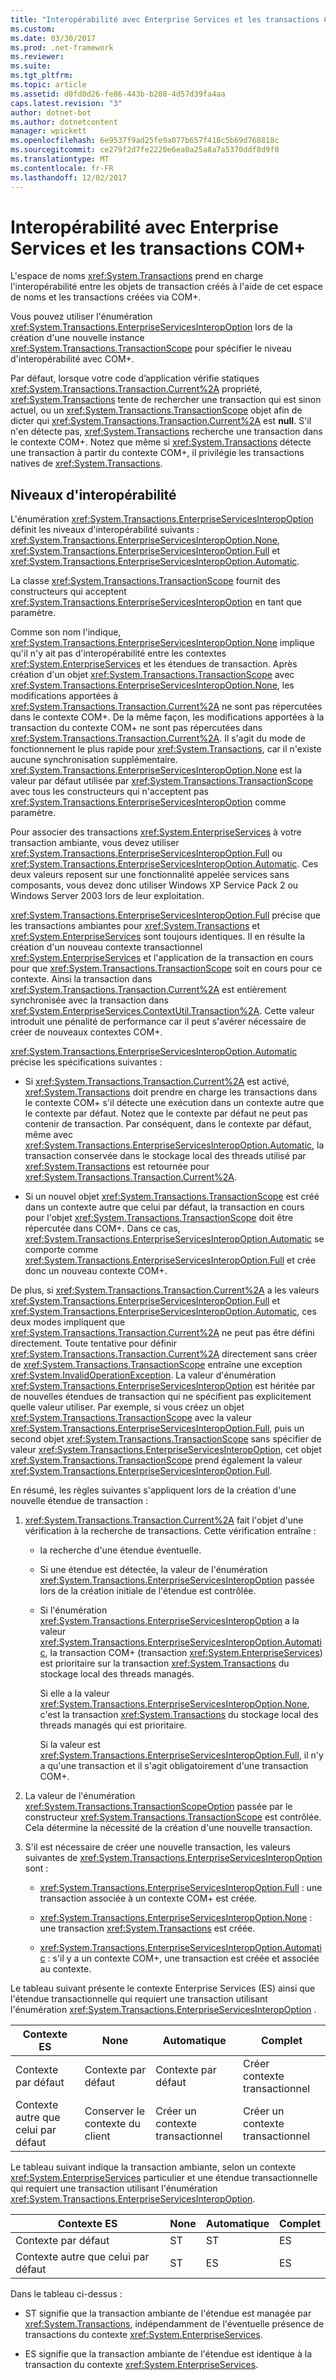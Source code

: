 ```yaml
---
title: "Interopérabilité avec Enterprise Services et les transactions COM+"
ms.custom: 
ms.date: 03/30/2017
ms.prod: .net-framework
ms.reviewer: 
ms.suite: 
ms.tgt_pltfrm: 
ms.topic: article
ms.assetid: d0fd0d26-fe86-443b-b208-4d57d39fa4aa
caps.latest.revision: "3"
author: dotnet-bot
ms.author: dotnetcontent
manager: wpickett
ms.openlocfilehash: 6e9537f9ad25fe9a077b657f418c5b69d768818c
ms.sourcegitcommit: ce279f2d7fe2220e6ea0a25a8a7a5370ddf8d9f0
ms.translationtype: MT
ms.contentlocale: fr-FR
ms.lasthandoff: 12/02/2017
---
```

# <a name="interoperability-with-enterprise-services-and-com-transactions"></a>Interopérabilité avec Enterprise Services et les transactions COM+
L'espace de noms <xref:System.Transactions> prend en charge l'interopérabilité entre les objets de transaction créés à l'aide de cet espace de noms et les transactions créées via COM+.  
  
 Vous pouvez utiliser l'énumération <xref:System.Transactions.EnterpriseServicesInteropOption> lors de la création d'une nouvelle instance <xref:System.Transactions.TransactionScope> pour spécifier le niveau d'interopérabilité avec COM+.  
  
 Par défaut, lorsque votre code d’application vérifie statiques <xref:System.Transactions.Transaction.Current%2A> propriété, <xref:System.Transactions> tente de rechercher une transaction qui est sinon actuel, ou un <xref:System.Transactions.TransactionScope> objet afin de dicter qui <xref:System.Transactions.Transaction.Current%2A> est **null**. S'il n'en détecte pas, <xref:System.Transactions> recherche une transaction dans le contexte COM+. Notez que même si <xref:System.Transactions> détecte une transaction à partir du contexte COM+, il privilégie les transactions natives de <xref:System.Transactions>.  
  
## <a name="interoperability-levels"></a>Niveaux d'interopérabilité  
 L'énumération <xref:System.Transactions.EnterpriseServicesInteropOption> définit les niveaux d'interopérabilité suivants : <xref:System.Transactions.EnterpriseServicesInteropOption.None>, <xref:System.Transactions.EnterpriseServicesInteropOption.Full> et <xref:System.Transactions.EnterpriseServicesInteropOption.Automatic>.  
  
 La classe <xref:System.Transactions.TransactionScope> fournit des constructeurs qui acceptent <xref:System.Transactions.EnterpriseServicesInteropOption> en tant que paramètre.  
  
 Comme son nom l'indique, <xref:System.Transactions.EnterpriseServicesInteropOption.None> implique qu'il n'y ait pas d'interopérabilité entre les contextes <xref:System.EnterpriseServices> et les étendues de transaction. Après création d'un objet <xref:System.Transactions.TransactionScope> avec <xref:System.Transactions.EnterpriseServicesInteropOption.None>, les modifications apportées à <xref:System.Transactions.Transaction.Current%2A> ne sont pas répercutées dans le contexte COM+. De la même façon, les modifications apportées à la transaction du contexte COM+ ne sont pas répercutées dans <xref:System.Transactions.Transaction.Current%2A>. Il s'agit du mode de fonctionnement le plus rapide pour <xref:System.Transactions>, car il n'existe aucune synchronisation supplémentaire. <xref:System.Transactions.EnterpriseServicesInteropOption.None> est la valeur par défaut utilisée par <xref:System.Transactions.TransactionScope> avec tous les constructeurs qui n'acceptent pas <xref:System.Transactions.EnterpriseServicesInteropOption> comme paramètre.  
  
 Pour associer des transactions <xref:System.EnterpriseServices> à votre transaction ambiante, vous devez utiliser <xref:System.Transactions.EnterpriseServicesInteropOption.Full> ou <xref:System.Transactions.EnterpriseServicesInteropOption.Automatic>. Ces deux valeurs reposent sur une fonctionnalité appelée services sans composants, vous devez donc utiliser Windows XP Service Pack 2 ou Windows Server 2003 lors de leur exploitation.  
  
 <xref:System.Transactions.EnterpriseServicesInteropOption.Full> précise que les transactions ambiantes pour <xref:System.Transactions> et <xref:System.EnterpriseServices> sont toujours identiques. Il en résulte la création d'un nouveau contexte transactionnel <xref:System.EnterpriseServices> et l'application de la transaction en cours pour que <xref:System.Transactions.TransactionScope> soit en cours pour ce contexte. Ainsi la transaction dans <xref:System.Transactions.Transaction.Current%2A> est entièrement synchronisée avec la transaction dans <xref:System.EnterpriseServices.ContextUtil.Transaction%2A>. Cette valeur introduit une pénalité de performance car il peut s'avérer nécessaire de créer de nouveaux contextes COM+.  
  
 <xref:System.Transactions.EnterpriseServicesInteropOption.Automatic> précise les spécifications suivantes :  
  
-   Si <xref:System.Transactions.Transaction.Current%2A> est activé, <xref:System.Transactions> doit prendre en charge les transactions dans le contexte COM+ s'il détecte une exécution dans un contexte autre que le contexte par défaut. Notez que le contexte par défaut ne peut pas contenir de transaction. Par conséquent, dans le contexte par défaut, même avec <xref:System.Transactions.EnterpriseServicesInteropOption.Automatic>, la transaction conservée dans le stockage local des threads utilisé par <xref:System.Transactions> est retournée pour <xref:System.Transactions.Transaction.Current%2A>.  
  
-   Si un nouvel objet <xref:System.Transactions.TransactionScope> est créé dans un contexte autre que celui par défaut, la transaction en cours pour l'objet <xref:System.Transactions.TransactionScope> doit être répercutée dans COM+. Dans ce cas, <xref:System.Transactions.EnterpriseServicesInteropOption.Automatic> se comporte comme <xref:System.Transactions.EnterpriseServicesInteropOption.Full> et crée donc un nouveau contexte COM+.  
  
 De plus, si <xref:System.Transactions.Transaction.Current%2A> a les valeurs <xref:System.Transactions.EnterpriseServicesInteropOption.Full> et <xref:System.Transactions.EnterpriseServicesInteropOption.Automatic>, ces deux modes impliquent que <xref:System.Transactions.Transaction.Current%2A> ne peut pas être défini directement.  Toute tentative pour définir <xref:System.Transactions.Transaction.Current%2A> directement sans créer de <xref:System.Transactions.TransactionScope> entraîne une exception <xref:System.InvalidOperationException>. La valeur d'énumération <xref:System.Transactions.EnterpriseServicesInteropOption> est héritée par de nouvelles étendues de transaction qui ne spécifient pas explicitement quelle valeur utiliser. Par exemple, si vous créez un objet <xref:System.Transactions.TransactionScope> avec la valeur <xref:System.Transactions.EnterpriseServicesInteropOption.Full>, puis un second objet <xref:System.Transactions.TransactionScope> sans spécifier de valeur <xref:System.Transactions.EnterpriseServicesInteropOption>, cet objet <xref:System.Transactions.TransactionScope> prend également la valeur <xref:System.Transactions.EnterpriseServicesInteropOption.Full>.  
  
 En résumé, les règles suivantes s'appliquent lors de la création d'une nouvelle étendue de transaction :  
  
1.  <xref:System.Transactions.Transaction.Current%2A> fait l'objet d'une vérification à la recherche de transactions. Cette vérification entraîne :  
  
    -   la recherche d'une étendue éventuelle.  
  
    -   Si une étendue est détectée, la valeur de l'énumération <xref:System.Transactions.EnterpriseServicesInteropOption> passée lors de la création initiale de l'étendue est contrôlée.  
  
    -   Si l'énumération <xref:System.Transactions.EnterpriseServicesInteropOption> a la valeur <xref:System.Transactions.EnterpriseServicesInteropOption.Automatic>, la transaction COM+ (transaction <xref:System.EnterpriseServices>) est prioritaire sur la transaction <xref:System.Transactions> du stockage local des threads managés.  
  
         Si elle a la valeur <xref:System.Transactions.EnterpriseServicesInteropOption.None>, c'est la transaction <xref:System.Transactions> du stockage local des threads managés qui est prioritaire.  
  
         Si la valeur est <xref:System.Transactions.EnterpriseServicesInteropOption.Full>, il n'y a qu'une transaction et il s'agit obligatoirement d'une transaction COM+.  
  
2.  La valeur de l'énumération <xref:System.Transactions.TransactionScopeOption> passée par le constructeur <xref:System.Transactions.TransactionScope> est contrôlée. Cela détermine la nécessité de la création d'une nouvelle transaction.  
  
3.  S'il est nécessaire de créer une nouvelle transaction, les valeurs suivantes de <xref:System.Transactions.EnterpriseServicesInteropOption> sont :  
  
    -   <xref:System.Transactions.EnterpriseServicesInteropOption.Full> : une transaction associée à un contexte COM+ est créée.  
  
    -   <xref:System.Transactions.EnterpriseServicesInteropOption.None> : une transaction <xref:System.Transactions> est créée.  
  
    -   <xref:System.Transactions.EnterpriseServicesInteropOption.Automatic> : s'il y a un contexte COM+, une transaction est créée et associée au contexte.  
  
 Le tableau suivant présente le contexte Enterprise Services (ES) ainsi que l'étendue transactionnelle qui requiert une transaction utilisant l'énumération <xref:System.Transactions.EnterpriseServicesInteropOption> .  
  
|Contexte ES|None|Automatique|Complet|  
|----------------|----------|---------------|----------|  
|Contexte par défaut|Contexte par défaut|Contexte par défaut|Créer <br />contexte transactionnel|  
|Contexte autre que celui par défaut|Conserver le contexte du client|Créer un contexte transactionnel|Créer un contexte transactionnel|  
  
 Le tableau suivant indique la transaction ambiante, selon un contexte <xref:System.EnterpriseServices> particulier et une étendue transactionnelle qui requiert une transaction utilisant l'énumération <xref:System.Transactions.EnterpriseServicesInteropOption>.  
  
|Contexte ES|None|Automatique|Complet|  
|----------------|----------|---------------|----------|  
|Contexte par défaut|ST|ST|ES|  
|Contexte autre que celui par défaut|ST|ES|ES|  
  
 Dans le tableau ci-dessus :  
  
-   ST signifie que la transaction ambiante de l'étendue est managée par <xref:System.Transactions>, indépendamment de l'éventuelle présence de transactions du contexte <xref:System.EnterpriseServices>.  
  
-   ES signifie que la transaction ambiante de l'étendue est identique à la transaction du contexte <xref:System.EnterpriseServices>.
